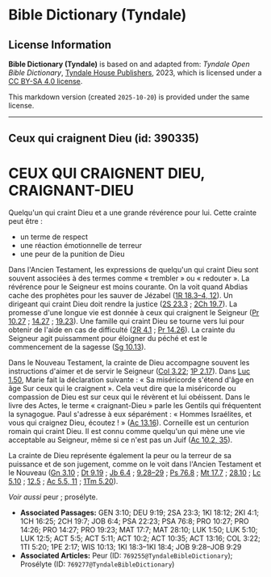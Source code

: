 # Bible Dictionary (Tyndale)

## License Information

**Bible Dictionary (Tyndale)** is based on and adapted from: _Tyndale Open Bible Dictionary_, [Tyndale House Publishers](https://tyndaleopenresources.com/), 2023, which is licensed under a [CC BY-SA 4.0 license](https://creativecommons.org/licenses/by-sa/4.0/legalcode.en).

This markdown version (created `2025-10-20`) is provided under the same license.



--------------------------------

## Ceux qui craignent Dieu (id: 390335)

CEUX QUI CRAIGNENT DIEU, CRAIGNANT\-DIEU
========================================

Quelqu'un qui craint Dieu et a une grande révérence pour lui. Cette crainte peut être :

* un terme de respect
* une réaction émotionnelle de terreur
* une peur de la punition de Dieu

Dans l'Ancien Testament, les expressions de quelqu'un qui craint Dieu sont souvent associées à des termes comme « trembler » ou « redouter ». La révérence pour le Seigneur est moins courante. On la voit quand Abdias cache des prophètes pour les sauver de Jézabel ([1R 18\.3–4, 12](https://ref.ly/1Kgs18:3-1Kgs18:4)). Un dirigeant qui craint Dieu doit rendre la justice ([2S 23\.3](https://ref.ly/2Sam23:3) ; [2Ch 19\.7](https://ref.ly/2Chr19:7)). La promesse d'une longue vie est donnée à ceux qui craignent le Seigneur ([Pr 10\.27](https://ref.ly/Prov10:27) ; [14\.27](https://ref.ly/Prov14:27) ; [19\.23](https://ref.ly/Prov19:23)). Une famille qui craint Dieu se tourne vers lui pour obtenir de l'aide en cas de difficulté ([2R 4\.1](https://ref.ly/2Kgs4:1) ; [Pr 14\.26](https://ref.ly/Prov14:26)). La crainte du Seigneur agit puissamment pour éloigner du péché et est le commencement de la sagesse ([Sg 10\.13](https://ref.ly/Wis10:13)).

Dans le Nouveau Testament, la crainte de Dieu accompagne souvent les instructions d'aimer et de servir le Seigneur ([Col 3\.22](https://ref.ly/Col3:22); [1P 2\.17](https://ref.ly/1Pet2:17)). Dans [Luc 1\.50](https://ref.ly/Luke1:50), Marie fait la déclaration suivante : « Sa miséricorde s'étend d'âge en âge Sur ceux qui le craignent ». Cela veut dire que la miséricorde ou compassion de Dieu est sur ceux qui le révèrent et lui obéissent. Dans le livre des Actes, le terme « craignant\-Dieu » parle les Gentils qui fréquentent la synagogue. Paul s'adresse à eux séparément : « Hommes Israélites, et vous qui craignez Dieu, écoutez ! » ([Ac 13\.16](https://ref.ly/Acts13:16)). Corneille est un centurion romain qui craint Dieu. Il est connu comme quelqu'un qui mène une vie acceptable au Seigneur, même si ce n'est pas un Juif ([Ac 10\.2, 35](https://ref.ly/Acts10:2)).

La crainte de Dieu représente également la peur ou la terreur de sa puissance et de son jugement, comme on le voit dans l'Ancien Testament et le Nouveau ([Gn 3\.10](https://ref.ly/Gen3:10) ; [Dt 9\.19](https://ref.ly/Deut9:19) ; [Jb 6\.4](https://ref.ly/Job6:4) ; [9\.28–29](https://ref.ly/Job9:28-Job9:29) ; [Ps 76\.8](https://ref.ly/Ps76:8) ; [Mt 17\.7](https://ref.ly/Matt17:7) ; [28\.10](https://ref.ly/Matt28:10) ; [Lc 5\.10](https://ref.ly/Luke5:10) ; [12\.5](https://ref.ly/Luke12:5) ; [Ac 5\.5, 11](https://ref.ly/Acts5:5) ; [1Tm 5\.20](https://ref.ly/1Tim5:20)).

*Voir aussi* peur ; prosélyte.

* **Associated Passages:** GEN 3:10; DEU 9:19; 2SA 23:3; 1KI 18:12; 2KI 4:1; 1CH 16:25; 2CH 19:7; JOB 6:4; PSA 22:23; PSA 76:8; PRO 10:27; PRO 14:26; PRO 14:27; PRO 19:23; MAT 17:7; MAT 28:10; LUK 1:50; LUK 5:10; LUK 12:5; ACT 5:5; ACT 5:11; ACT 10:2; ACT 10:35; ACT 13:16; COL 3:22; 1TI 5:20; 1PE 2:17; WIS 10:13; 1KI 18:3–1KI 18:4; JOB 9:28–JOB 9:29
* **Associated Articles:** Peur (ID: `769255@TyndaleBibleDictionary`); Prosélyte (ID: `769277@TyndaleBibleDictionary`)

